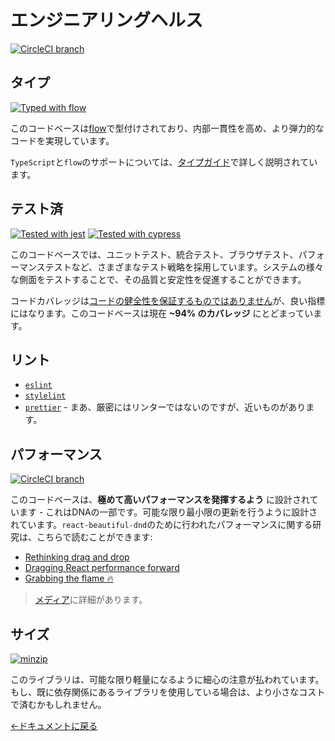 # エンジニアリングヘルス

[![CircleCI branch](https://img.shields.io/circleci/project/github/atlassian/react-beautiful-dnd/master.svg)](https://circleci.com/gh/atlassian/react-beautiful-dnd/tree/master)

## タイプ

[![Typed with flow](https://img.shields.io/badge/typed%20with-flow-brightgreen.svg?style=flat)](https://flow.org/)

このコードベースは[flow](https://flow.org)で型付けされており、内部一貫性を高め、より弾力的なコードを実現しています。

`TypeScript`と`flow`のサポートについては、[タイプガイド](/docs/guides/types.md)で詳しく説明されています。

## テスト済

[![Tested with jest](https://img.shields.io/badge/tested_with-jest-99424f.svg)](https://www.npmjs.com/package/react-beautiful-dnd) [![Tested with cypress](https://img.shields.io/badge/tested%20with-cypress-brightgreen.svg?style=flat)](https://www.cypress.io/)

このコードベースでは、ユニットテスト、統合テスト、ブラウザテスト、パフォーマンステストなど、さまざまなテスト戦略を採用しています。システムの様々な側面をテストすることで、その品質と安定性を促進することができます。

コードカバレッジは[コードの健全性を保証するものではありません](https://stackoverflow.com/a/90021/1374236)が、良い指標にはなります。このコードベースは現在 **~94% のカバレッジ** にとどまっています。

## リント

- [`eslint`](https://eslint.org/)
- [`stylelint`](https://github.com/stylelint/stylelint)
- [`prettier`](https://github.com/prettier/prettier) - まあ、厳密にはリンターではないのですが、近いものがあります。

## パフォーマンス

[![CircleCI branch](https://img.shields.io/badge/speed-blazing%20%F0%9F%94%A5-brightgreen.svg?style=flat)](https://circleci.com/gh/atlassian/react-beautiful-dnd/tree/master)

このコードベースは、**極めて高いパフォーマンスを発揮するよう** に設計されています - これはDNAの一部です。可能な限り最小限の更新を行うように設計されています。`react-beautiful-dnd`のために行われたパフォーマンスに関する研究は、こちらで読むことができます:

- [Rethinking drag and drop](https://medium.com/@alexandereardon/rethinking-drag-and-drop-d9f5770b4e6b)
- [Dragging React performance forward](https://medium.com/@alexandereardon/dragging-react-performance-forward-688b30d40a33)
- [Grabbing the flame 🔥](https://medium.com/@alexandereardon/grabbing-the-flame-290c794fe852)

> [メディア](/docs/support/media.md)に詳細があります。

## サイズ

[![minzip](https://img.shields.io/bundlephobia/minzip/react-beautiful-dnd.svg)](https://www.npmjs.com/package/react-beautiful-dnd)

このライブラリは、可能な限り軽量になるように細心の注意が払われています。もし、既に依存関係にあるライブラリを使用している場合は、より小さなコストで済むかもしれません。

[←ドキュメントに戻る](/README.md#documentation-)
